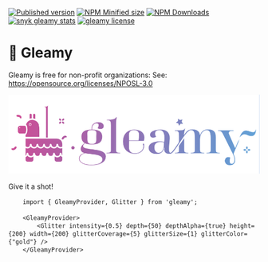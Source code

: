 [![Published version](https://img.shields.io/npm/v/gleamy?label=💅🏼%20version)](https://www.npmjs.com/package/gleamy) [![NPM Minified size](https://img.shields.io/bundlephobia/min/gleamy?label=🧳%20minified%20size)](https://www.npmjs.com/package/gleamy) [![NPM Downloads](https://img.shields.io/npm/dw/gleamy?label=🦚%20NPM%20downloads)](https://www.npmjs.com/package/gleamy) [![snyk gleamy stats](https://snyk.io/advisor/npm-package/gleamy/badge.svg)](https://snyk.io/advisor/npm-package/gleamy) [![gleamy license](https://img.shields.io/npm/l/gleamy)](https://snyk.io/advisor/npm-package/gleamy)


# 🪩 Gleamy
Gleamy is free for non-profit organizations:
See: https://opensource.org/licenses/NPOSL-3.0

![](readme-assets/gleamy.png)

Give it a shot! 
```
    import { GleamyProvider, Glitter } from 'gleamy';
    
    <GleamyProvider>
        <Glitter intensity={0.5} depth={50} depthAlpha={true} height={200} width={200} glitterCoverage={5} glitterSize={1} glitterColor={"gold"} />
    </GleamyProvider>
```